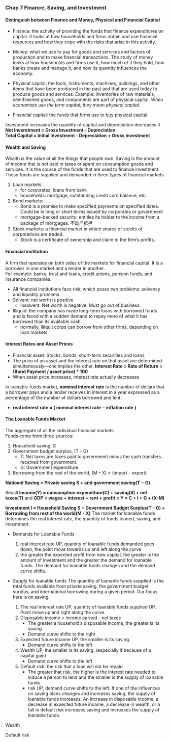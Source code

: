 ### Chap 7 Finance, Saving, and Investment

#### Distinguish between Finance and Money, Physical and Financial Capital
* Finance: the activity of providing the funds that finance expenditures on capital. It looks at how households and firms obtain and use financial resources and how they cope with the risks that arise in this activity.
* Money: what we use to pay for goods and services and factors of production and to make financial transactions. The study of money looks at how households and firms use it, how much of it they hold, how banks create and manage it, and how its quantity influences the economy.

* Physical capital: the tools, instruments, machines, buildings, and other items that have been produced in the past and that are used today to produce goods and services. Example: Inventories of raw materials, semifinished goods, and components are part of physical capital. *When economists use the term capital, they mean physical capital.* 
* Financial capital: the funds that firms use to buy physical capital.
  
Investment increases the quantity of capital and depreciation decreases it      
**Net Inverstment = Gross Investment - Depreciation**     
**Total Capital = Initial Investment - Depreciation + Gross Investment**

#### Wealth and Saving
Wealth is the value of all the things that people own. Saving is the amount of income that is not paid in taxes or spent on consumption goods and services. It is the source of the funds that are used to finance investment.
These funds are supplied and demanded in three types of financial markets.
1. Loan markets
    - for corporates, loans from bank
    - households: mortgage, outstanding credit card balance, etc.
2. Bond markets: 
    - Bond is a promise to make specified payments on specified dates. Could be in long or short terms.issued by corporates or government
    - mortgage-backed security: entitles its holder to the income from a package of mortgages. 不动产抵押
3. Stock markets: a financial market in which shares of stocks of corporations are traded. 
    - Stock is a certificate of ownership and claim to the firm’s profits.

#### Financial institution
A firm that operates on both sides of the markets for financial capital. It is a borrower in one market and a lender in another.    
For example: banks, trust and loans, credit unions, pension funds, and insurance companies.    
* All financial institutions face risk, which poses two problems: solvency and liquidity problems.     
* Solvent: net worth is positive
    - insolvent: Net worth is negative. Must go out of business.
* Illiquid: the company has made long-term loans with borrowed funds and is faced with a sudden demand to repay more of what it has borrowed than its available cash.
    - normally, illiquit corps can borrow from other firms, depending on loan markets
    
#### Interest Rates and Asset Prices
* Financial asset: Stocks, bonds, short-term securities and loans
* The price of an asset and the interest rate on that asset are determined simultaneously—one implies the other. 
**Interest Rate = Rate of Return = (Bond Payment / asset price) * 100**
* When asset price increases, interest rate actually decreases

In loanable funds market, **nominal interest rate** is the number of dollars that a borrower pays and a lender receives in interest in a year expressed as a percentage of the number of dollars borrowed and lent.
* **real interest rate = ( nominal interest rate ─ inflation rate )**

#### The Loanable Funds Market   
The aggregate of all the individual financial markets.    
Funds come from three sources:
1. Household saving, S
2. Government budget surplus, (T – G)
    * T: Net taxes are taxes paid to government minus the cash transfers received from government.
    * G: Government expenditure
3. Borrowing from the rest of the world, (M – X) = (import - export)      

**Natioanl Saving = Private saving S + and government saving(T − G)**

Recall **Income(Y) = consumption expenditure(C) + saving(S) + net taxes(T)** and **GDP = wages + interest + rent + profit = Y = C + I + G + (X-M)**     

**Investment I = Household Saving S + Government Budget Surplus(T – G) + Borrowing from rest of the world(M - X)**
The market for loanable funds determines the real interest rate, the quantity of funds loaned, saving, and investment.

* Demands for Loanable Funds
    1. real interest rate UP, quantity of loanable funds demanded goes down, the point move towards up and left along the curve
    2. the greater the expected profit from new capital, the greater is the amount of investment and the greater the demand for loanable funds.  The demand for loanable funds changes and the demand curve shifts.

* Supply for loanable funds
The quantity of loanable funds supplied is the total funds available from private saving, the government budget surplus, and international borrowing during a given period. Our focus here is on saving.
    1. The real interest rate UP, quantity of loanable funds supplied UP. Point move up and right along the curve.
    2. Disposable income = income earned - net taxes
        * The greater a household’s disposable income, the greater is its saving.
        * Demand curve shifts to the right
    3. Expected future income UP, the smaller is its saving.
        * Demand curve shifts to the left
    4. Wealth UP, the smaller is its saving. (especially if because of a capital gain)
        * Demand curve shifts to the left
    5. Default risk: the risk that a loan will not be repaid
        * The greater that risk, the higher is the interest rate needed to induce a person to lend and the smaller is the supply of loanable funds.
        * risk UP, demand curve shifts to the left.
If one of the influences on saving plans changes and increases saving, the supply of loanable funds increases. An increase in disposable income, a decrease in expected future income, a decrease in wealth, or a fall in default risk increases saving and increases the supply of loanable funds.


Wealth

Default risk

